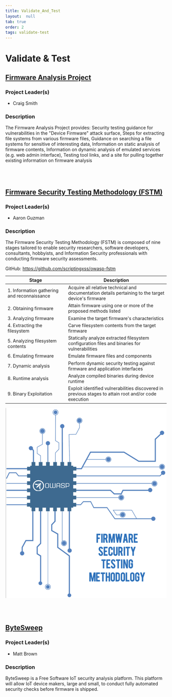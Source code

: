 ```yaml
---
title: Validate_And_Test
layout:  null
tab: true
order: 2
tags: validate-test
---
```


# Validate & Test
## [Firmware Analysis Project](https://wiki.owasp.org/index.php/OWASP_Internet_of_Things_Project#tab=Firmware_Analysis)

### Project Leader(s)
- Craig Smith

### Description
The Firmware Analysis Project provides: Security testing guidance for vulnerabilities in the "Device Firmware" attack surface, Steps for extracting file systems from various firmware files, Guidance on searching a file systems for sensitive of interesting data, Information on static analysis of firmware contents, Information on dynamic analysis of emulated services (e.g. web admin interface), Testing tool links, and a site for pulling together existing information on firmware analysis

<br><br>
## [Firmware Security Testing Methodology (FSTM)](https://wiki.owasp.org/index.php/OWASP_Internet_of_Things_Project#tab=Firmware_Security_Testing_Methodology)

### Project Leader(s)
- Aaron Guzman

### Description
The Firmware Security Testing Methodology (FSTM) is composed of nine stages tailored to enable security researchers, software developers, consultants, hobbyists, and Information Security professionals with conducting firmware security assessments.

GitHub: https://github.com/scriptingxss/owasp-fstm

| **Stage** | **Description** |
|---|---|
| 1. Information gathering and reconnaissance | Acquire all relative technical and documentation details pertaining to the target device's firmware |
| 2. Obtaining firmware | Attain firmware using one or more of the proposed methods listed |
| 3. Analyzing firmware | Examine the target firmware's characteristics |
| 4. Extracting the filesystem | Carve filesystem contents from the target firmware |
| 5. Analyzing filesystem contents | Statically analyze extracted filesystem configuration files and binaries for vulnerabilities |
| 6. Emulating firmware | Emulate firmware files and components |
| 7. Dynamic analysis | Perform dynamic security testing against firmware and application interfaces |
| 8. Runtime analysis | Analyze compiled binaries during device runtime |
| 9. Binary Exploitation | Exploit identified vulnerabilities discovered in previous stages to attain root and/or code execution |

![FSTM](/assets/images/cover_ofstm.png)

<br><br>
## [ByteSweep](https://wiki.owasp.org/index.php/OWASP_Internet_of_Things_Project#tab=ByteSweep)

### Project Leader(s)
- Matt Brown

### Description
ByteSweep is a Free Software IoT security analysis platform. This platform will allow IoT device makers, large and small, to conduct fully automated security checks before firmware is shipped.
